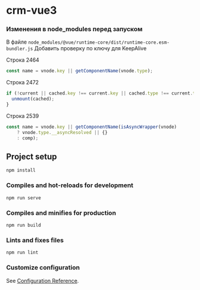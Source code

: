 # crm-vue3

### Изменения в node_modules перед запуском
В файле `node_modules/@vue/runtime-core/dist/runtime-core.esm-bundler.js`
Добавить проверку по ключу для KeepAlive

Строка 2464
```js
const name = vnode.key || getComponentName(vnode.type);
```

Строка 2472
```js
if (!current || cached.key !== current.key || cached.type !== current.type) {
  unmount(cached);
}
```

Строка 2539
```js
const name = vnode.key || getComponentName(isAsyncWrapper(vnode)
    ? vnode.type.__asyncResolved || {}
    : comp);
```

## Project setup
```
npm install
```

### Compiles and hot-reloads for development
```
npm run serve
```

### Compiles and minifies for production
```
npm run build
```

### Lints and fixes files
```
npm run lint
```

### Customize configuration
See [Configuration Reference](https://cli.vuejs.org/config/).
